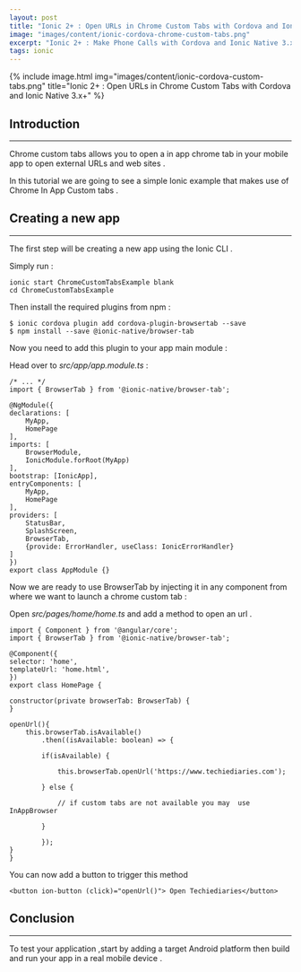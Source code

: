 ```yaml
---
layout: post
title: "Ionic 2+ : Open URLs in Chrome Custom Tabs with Cordova and Ionic Native 3.x+"
image: "images/content/ionic-cordova-chrome-custom-tabs.png"
excerpt: "Ionic 2+ : Make Phone Calls with Cordova and Ionic Native 3.x+" 
tags: ionic 
---
```


{% include image.html 
    img="images/content/ionic-cordova-custom-tabs.png" 
    title="Ionic 2+ : Open URLs in Chrome Custom Tabs with Cordova and Ionic Native 3.x+" 
%}

Introduction 
-----------------
-----------------

Chrome custom tabs allows you to open a in app chrome tab in your mobile app to open external URLs and web sites .

In this tutorial we are going to see a simple Ionic example that makes use of Chrome In App Custom tabs .

Creating a new app 
---------------------
---------------------

The first step will be creating a new app using the Ionic CLI .

Simply run :

    ionic start ChromeCustomTabsExample blank 
    cd ChromeCustomTabsExample 

Then install the required plugins from npm :

    $ ionic cordova plugin add cordova-plugin-browsertab --save 
    $ npm install --save @ionic-native/browser-tab    

Now you need to add this plugin to your app main module :

Head over to <em>src/app/app.module.ts</em> : 

    /* ... */
    import { BrowserTab } from '@ionic-native/browser-tab';

    @NgModule({
    declarations: [
        MyApp,
        HomePage 
    ],
    imports: [
        BrowserModule,
        IonicModule.forRoot(MyApp)
    ],
    bootstrap: [IonicApp],
    entryComponents: [
        MyApp,
        HomePage
    ],
    providers: [
        StatusBar,
        SplashScreen,
        BrowserTab,
        {provide: ErrorHandler, useClass: IonicErrorHandler}
    ]
    })
    export class AppModule {}        

Now we are ready to use BrowserTab by injecting it in any component from where we want to launch a 
chrome custom tab :

Open <em>src/pages/home/home.ts</em> and add a method to open an url  .

    import { Component } from '@angular/core';
    import { BrowserTab } from '@ionic-native/browser-tab';

    @Component({
    selector: 'home',
    templateUrl: 'home.html',
    })
    export class HomePage {

    constructor(private browserTab: BrowserTab) {
    }

    openUrl(){
        this.browserTab.isAvailable()
            .then((isAvailable: boolean) => {

            if(isAvailable) {

                this.browserTab.openUrl('https://www.techiediaries.com');

            } else {

                // if custom tabs are not available you may  use InAppBrowser

            }

            });        
    }
    }

You can now add a button to trigger this method 

    <button ion-button (click)="openUrl()"> Open Techiediaries</button>


Conclusion 
---------------
---------------

To test your application ,start by adding a target Android platform then build and run your app in a real 
mobile device .

 


